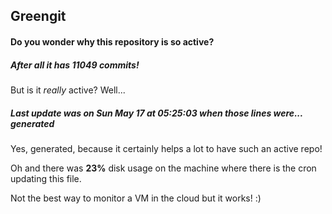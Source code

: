 ## Greengit

#### Do you wonder why this repository is so active?

##### After all it has 11049 commits!

But is it *really* active? Well...

##### Last update was on Sun May 17 at 05:25:03 when those lines were... generated

Yes, generated, because it certainly helps a lot to have such an active repo!

Oh and there was **23%** disk usage on the machine
where there is the cron updating this file.

Not the best way to monitor a VM in the cloud but it works! :)
